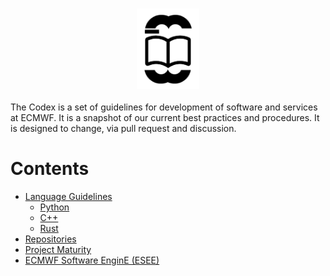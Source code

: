 <h3 align="center">
<img src="./codex_logo.png" width=100px>
</br>
</h3>

The Codex is a set of guidelines for development of software and services at ECMWF. It is a snapshot of our current best practices and procedures. It is designed to change, via pull request and discussion.

# Contents

- [Language Guidelines](./Language%20Guidelines)
  - [Python](./Language%20Guidelines/Python)
  - [C++](./Language%20Guidelines/C++)
  - [Rust](./Language%20Guidelines/Rust)
- [Repositories](./Repositories)
- [Project Maturity](./Project%20Maturity)
- [ECMWF Software EnginE (ESEE)](./ESEE)